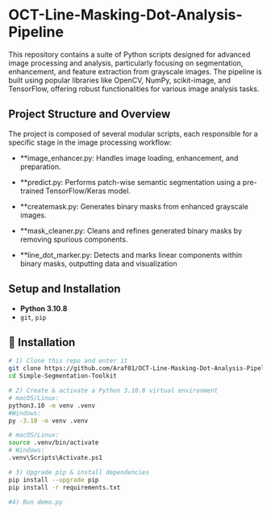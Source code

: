 # OCT-Line-Masking-Dot-Analysis-Pipeline

This repository contains a suite of Python scripts designed for advanced image processing and analysis, particularly focusing on segmentation, enhancement, and feature extraction from grayscale images. The pipeline is built using popular libraries like OpenCV, NumPy, scikit-image, and TensorFlow, offering robust functionalities for various image analysis tasks.

## Project Structure and Overview
The project is composed of several modular scripts, each responsible for a specific stage in the image processing workflow:

- **image_enhancer.py: Handles image loading, enhancement, and preparation.

- **predict.py: Performs patch-wise semantic segmentation using a pre-trained TensorFlow/Keras model.

- **createmask.py: Generates binary masks from enhanced grayscale images.

- **mask_cleaner.py: Cleans and refines generated binary masks by removing spurious components.

- **line_dot_marker.py: Detects and marks linear components within binary masks, outputting data and visualization

## Setup and Installation
- **Python 3.10.8**  
- `git`, `pip`

## 🔧 Installation
```bash
# 1) Clone this repo and enter it
git clone https://github.com/Araf01/OCT-Line-Masking-Dot-Analysis-Pipeline.git
cd Simple-Segmentation-Toolkit

# 2) Create & activate a Python 3.10.8 virtual environment
# macOS/Linux:
python3.10 -m venv .venv
#Windows:
py -3.10 -m venv .venv

# macOS/Linux:
source .venv/bin/activate
# Windows:
.venv\Scripts\Activate.ps1

# 3) Upgrade pip & install dependencies
pip install --upgrade pip
pip install -r requirements.txt

#4) Run demo.py 
```
